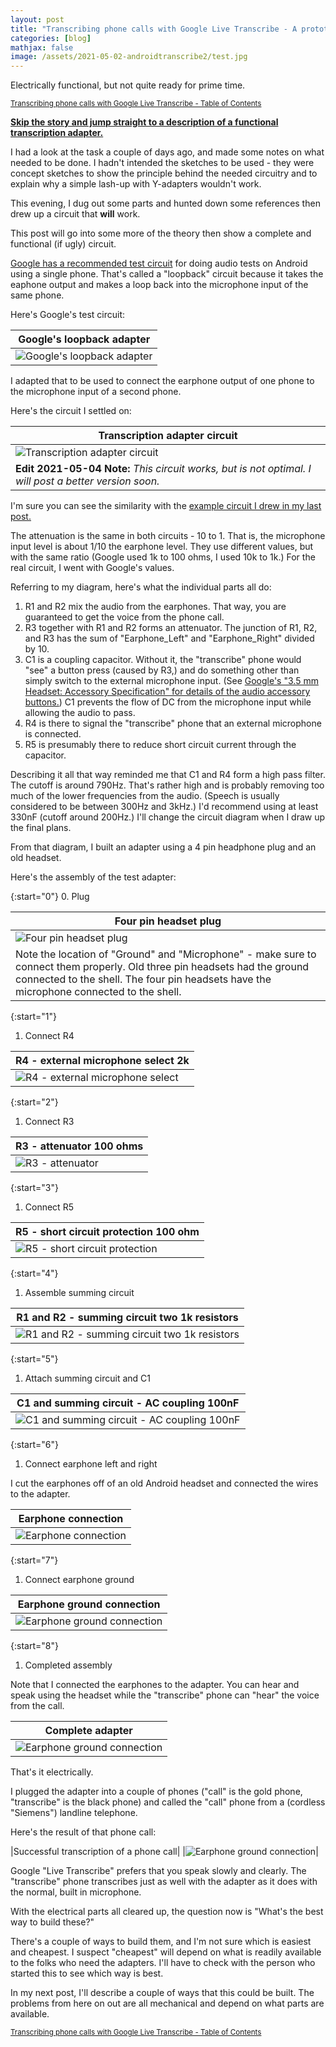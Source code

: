 ```yaml
---
layout: post
title: "Transcribing phone calls with Google Live Transcribe - A prototype and a test"
categories: [blog]
mathjax: false
image: /assets/2021-05-02-androidtranscribe2/test.jpg
---
```

Electrically functional, but not quite ready for prime time.

<sub>[Transcribing phone calls with Google Live Transcribe - Table of Contents](androidtranscribe-toc)</sub>

**[Skip the story and jump straight to a description of a functional transcription adapter.](https://josepheoff.github.io/posts/androidtranscribe4)**

I had a look at the task a couple of days ago, and made some notes on what needed to be done.  I hadn't intended the sketches to be used - they were concept sketches to show the principle behind the needed circuitry and to explain why a simple lash-up with Y-adapters wouldn't work.

This evening, I dug out some parts and hunted down some references then drew up a circuit that **will** work.

This post will go into some more of the theory then show a complete and functional (if ugly) circuit.

[Google has a recommended test circuit](https://source.android.com/devices/audio/latency/loopback) for doing audio tests on Android using a single phone.  That's called a "loopback" circuit because it takes the eaphone output and makes a loop back into the microphone input of the same phone.

Here's Google's test circuit:

|Google's loopback adapter|
|-------------------------|
|![Google's loopback adapter](/assets/2021-05-02-androidtranscribe2/google_loopback_circuit.png)|

I adapted that to be used to connect the earphone output of one phone to the microphone input of a second phone.

Here's the circuit I settled on:

|Transcription adapter circuit|
|-----------------------------|
|![Transcription adapter circuit](/assets/2021-05-02-androidtranscribe2/attenuator_complete.png)|
|**Edit 2021-05-04 Note:** *This circuit works, but is not optimal.  I will post a better version soon.*|

I'm sure you can see the similarity with the [example circuit I drew in my last post.](androidtranscribe1)

The attenuation is the same in both circuits - 10 to 1.  That is, the microphone input level is about 1/10 the earphone level.  They use different values, but with the same ratio (Google used 1k to 100 ohms, I used 10k to 1k.)  For the real circuit, I went with Google's values.

Referring to my diagram, here's what the individual parts all do:

1. R1 and R2 mix the audio from the earphones. That way, you are guaranteed to get the voice from the phone call.
2. R3 together with R1 and R2 forms an attenuator. The junction of R1, R2, and R3 has the sum of "Earphone_Left" and "Earphone_Right" divided by 10.
3. C1 is a coupling capacitor.  Without it, the "transcribe" phone would "see" a button press (caused by R3,) and do something other than simply switch to the external microphone input. (See [Google's "3.5 mm Headset: Accessory Specification" for details of the audio accessory buttons.](https://source.android.com/devices/accessories/headset/plug-headset-spec))  C1 prevents the flow of DC from the microphone input while allowing the audio to pass.
4. R4 is there to signal the "transcribe" phone that an external microphone is connected.
5. R5 is presumably there to reduce short circuit current through the capacitor.

Describing it all that way reminded me that C1 and R4 form a high pass filter.  The cutoff is around 790Hz.  That's rather high and is probably removing too much of the lower frequencies from the audio. (Speech is usually considered to be between 300Hz and 3kHz.) I'd recommend using at least 330nF (cutoff around 200Hz.)  I'll change the circuit diagram when I draw up the final plans.

From that diagram, I built an adapter using a 4 pin headphone plug and an old headset.

Here's the assembly of the test adapter:

{:start="0"}
0. Plug

|Four pin headset plug|
|---------------------|
|![Four pin headset plug](/assets/2021-05-02-androidtranscribe2/CTIAplug.jpg)|
|Note the location of "Ground" and "Microphone" - make sure to connect them properly.  Old three pin headsets had the ground connected to the shell.  The four pin headsets have the microphone connected to the shell.|

{:start="1"}
1. Connect R4

|R4 - external microphone select 2k|
|-------------------------------|
|![R4 - external microphone select](/assets/2021-05-02-androidtranscribe2/1.jpg)|

{:start="2"}
1. Connect R3

|R3 - attenuator 100 ohms|
|---------------|
|![R3 - attenuator](/assets/2021-05-02-androidtranscribe2/2.jpg)|

{:start="3"}
1. Connect R5

|R5 - short circuit protection 100 ohm|
|---------------|
|![R5 - short circuit protection](/assets/2021-05-02-androidtranscribe2/3.jpg)|

{:start="4"}
1. Assemble summing circuit

|R1 and R2 - summing circuit two 1k resistors|
|---------------|
|![R1 and R2 - summing circuit two 1k resistors](/assets/2021-05-02-androidtranscribe2/4.jpg)|

{:start="5"}
1. Attach summing circuit and C1

|C1 and summing circuit - AC coupling 100nF|
|---------------|
|![C1 and summing circuit - AC coupling 100nF](/assets/2021-05-02-androidtranscribe2/5.jpg)|

{:start="6"}
1. Connect earphone left and right

I cut the earphones off of an old Android headset and connected the wires to the adapter.

|Earphone connection|
|---------------|
|![Earphone connection](/assets/2021-05-02-androidtranscribe2/6.jpg)|

{:start="7"}
1. Connect earphone ground

|Earphone ground connection|
|---------------|
|![Earphone ground connection](/assets/2021-05-02-androidtranscribe2/7.jpg)|

{:start="8"}
1. Completed assembly

Note that I connected the earphones to the adapter.  You can hear and speak using the headset while the "transcribe" phone can "hear" the voice from the call.

|Complete adapter|
|---------------|
|![Earphone ground connection](/assets/2021-05-02-androidtranscribe2/8.jpg)|

That's it electrically.

I plugged the adapter into a couple of phones ("call" is the gold phone, "transcribe" is the black phone) and called the "call" phone from a (cordless "Siemens") landline telephone.

Here's the result of that phone call:

|Successful transcription of a phone call|
|![Earphone ground connection](/assets/2021-05-02-androidtranscribe2/test.jpg)|

Google "Live Transcribe" prefers that you speak slowly and clearly.  The "transcribe" phone transcribes just as well with the adapter as it does with the normal, built in microphone.

With the electrical parts all cleared up, the question now is "What's the best way to build these?"

There's a couple of ways to build them, and I'm not sure which is easiest and cheapest.  I suspect "cheapest" will depend on what is readily available to the folks who need the adapters.  I'll have to check with the person who started this to see which way is best.

In my next post, I'll describe a couple of ways that this could be built.  The problems from here on out are all mechanical and depend on what parts are available.

<sub>[Transcribing phone calls with Google Live Transcribe - Table of Contents](androidtranscribe-toc)</sub>
